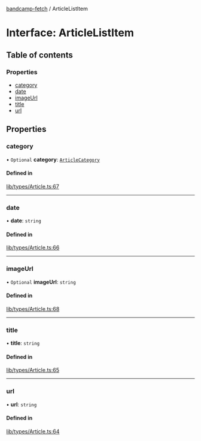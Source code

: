[bandcamp-fetch](../README.md) / ArticleListItem

# Interface: ArticleListItem

## Table of contents

### Properties

- [category](ArticleListItem.md#category)
- [date](ArticleListItem.md#date)
- [imageUrl](ArticleListItem.md#imageurl)
- [title](ArticleListItem.md#title)
- [url](ArticleListItem.md#url)

## Properties

### category

• `Optional` **category**: [`ArticleCategory`](ArticleCategory.md)

#### Defined in

[lib/types/Article.ts:67](https://github.com/patrickkfkan/bandcamp-fetch/blob/7815c68/src/lib/types/Article.ts#L67)

___

### date

• **date**: `string`

#### Defined in

[lib/types/Article.ts:66](https://github.com/patrickkfkan/bandcamp-fetch/blob/7815c68/src/lib/types/Article.ts#L66)

___

### imageUrl

• `Optional` **imageUrl**: `string`

#### Defined in

[lib/types/Article.ts:68](https://github.com/patrickkfkan/bandcamp-fetch/blob/7815c68/src/lib/types/Article.ts#L68)

___

### title

• **title**: `string`

#### Defined in

[lib/types/Article.ts:65](https://github.com/patrickkfkan/bandcamp-fetch/blob/7815c68/src/lib/types/Article.ts#L65)

___

### url

• **url**: `string`

#### Defined in

[lib/types/Article.ts:64](https://github.com/patrickkfkan/bandcamp-fetch/blob/7815c68/src/lib/types/Article.ts#L64)
